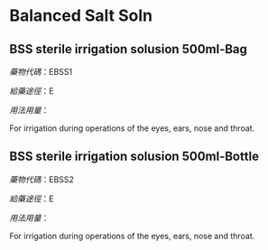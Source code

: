 # Balanced Salt Soln

## BSS sterile irrigation solusion 500ml-Bag

*藥物代碼*：EBSS1

*給藥途徑*：E

*用法用量*：

For irrigation during operations of the eyes, ears, nose and throat.

## BSS sterile irrigation solusion 500ml-Bottle

*藥物代碼*：EBSS2

*給藥途徑*：E

*用法用量*：

For irrigation during operations of the eyes, ears, nose and throat.

